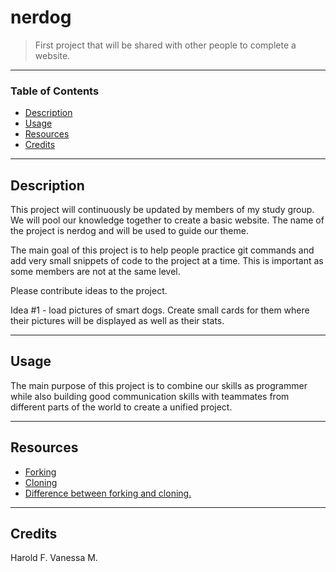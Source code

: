 # nerdog
> First project that will be shared with other people to complete a website.
___

### Table of Contents

- [Description](#description)
- [Usage](#usage)
- [Resources](#resources)
- [Credits](#credits)

___
## Description

This project will continuously be updated by members of my study group. We will pool our knowledge together to create a basic website. The name of the project is nerdog and will be used to guide our theme.

The main goal of this project is to help people practice git commands and add very small snippets of code to the project at a time. This is important as some members are not at the same level.

Please contribute ideas to the project.

Idea #1 - load pictures of smart dogs. Create small cards for them where their pictures will be displayed as well as their stats.

___

## Usage

The main purpose of this project is to combine our skills as programmer while also building good communication skills with teammates from different parts of the world to create a unified project.

___

## Resources

- <a href="https://docs.github.com/en/github/getting-started-with-github/fork-a-repo">Forking</a>
- <a href="https://docs.github.com/en/github/creating-cloning-and-archiving-repositories/cloning-a-repository">Cloning</a>
- <a href="https://github.community/t/the-difference-between-forking-and-cloning-a-repository/10189"> Difference between forking and cloning.</a>

___

## Credits
Harold F.
Vanessa M.

